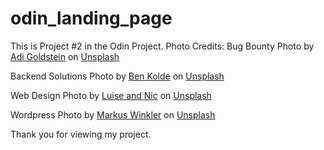 # odin_landing_page
This is Project #2 in the Odin Project. 
Photo Credits:
Bug Bounty Photo by <a href="https://unsplash.com/@adigold1?utm_content=creditCopyText&utm_medium=referral&utm_source=unsplash">Adi Goldstein</a> on <a href="https://unsplash.com/photos/teal-led-panel-EUsVwEOsblE?utm_content=creditCopyText&utm_medium=referral&utm_source=unsplash">Unsplash</a>

Backend Solutions Photo by <a href="https://unsplash.com/@benkolde?utm_content=creditCopyText&utm_medium=referral&utm_source=unsplash">Ben Kolde</a> on <a href="https://unsplash.com/photos/white-and-black-laptop-bs2Ba7t69mM?utm_content=creditCopyText&utm_medium=referral&utm_source=unsplash">Unsplash</a>

Web Design Photo by <a href="https://unsplash.com/@luiseandnic?utm_content=creditCopyText&utm_medium=referral&utm_source=unsplash">Luise and Nic</a> on <a href="https://unsplash.com/photos/blue-flowers-in-tilt-shift-lens-w2ZmmPLDVjI?utm_content=creditCopyText&utm_medium=referral&utm_source=unsplash">Unsplash</a>

Wordpress Photo by <a href="https://unsplash.com/@markuswinkler?utm_content=creditCopyText&utm_medium=referral&utm_source=unsplash">Markus Winkler</a> on <a href="https://unsplash.com/photos/black-typewriter-on-green-table-U2-VxAIi24o?utm_content=creditCopyText&utm_medium=referral&utm_source=unsplash">Unsplash</a>

Thank you for viewing my project.
